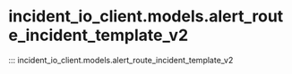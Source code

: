 # incident_io_client.models.alert_route_incident_template_v2

::: incident_io_client.models.alert_route_incident_template_v2
